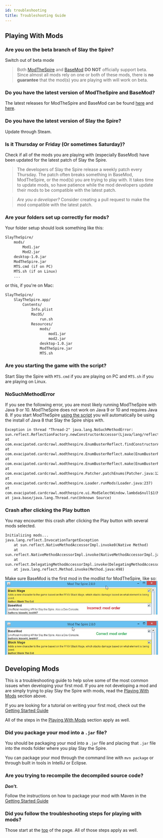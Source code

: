```yaml
---
id: troubleshooting
title: Troubleshooting Guide
---
```


## Playing With Mods

### Are you on the beta branch of Slay the Spire?

Switch out of beta mode

> Both [ModTheSpire](https://github.com/kiooeht/ModTheSpire) and [BaseMod](https://github.com/daviscook477/BaseMod) **DO NOT** officially support beta. Since almost all mods rely on one or both of these mods, there is **no guarantee** that the mod(s) you are playing with will work on beta.

### Do you have the latest version of ModTheSpire and BaseMod?

The latest releases for ModTheSpire and BaseMod can be found [here](https://github.com/kiooeht/ModTheSpire/releases/latest) and [here](https://github.com/daviscook477/BaseMod/releases/latest).

### Do you have the latest version of Slay the Spire?

Update through Steam.

### Is it Thursday or Friday (Or sometimes Saturday)?

Check if all of the mods you are playing with (especially BaseMod) have been updated for the latest patch of Slay the Spire.

> The developers of Slay the Spire release a weekly patch every Thursday. The patch often breaks something in BaseMod, ModTheSpire, or the mod(s) you are trying to play with. It takes time to update mods, so have patience while the mod developers update their mods to be compatible with the latest patch.

>*Are you a developer?* Consider creating a pull request to make the mod compatible with the latest patch.

### Are your folders set up correctly for mods?

Your folder setup should look something like this:

```
SlayTheSpire/
    mods/
        Mod1.jar
        Mod2.jar
    desktop-1.0.jar
    ModTheSpire.jar
    MTS.cmd (if on PC)
    MTS.sh (if on Linux)
    ...
```
or this, if you're on Mac:

```
SlayTheSpire/
    SlayTheSpire.app/
        Contents/
            Info.plist
            MacOS/
                run.sh
            Resources/
                mods/
                    mod1.jar
                    mod2.jar
                desktop-1.0.jar
                ModTheSpire.jar
                MTS.sh
```

### Are you starting the game with the script?

Start Slay the Spire with `MTS.cmd` if you are playing on PC and `MTS.sh` if you are playing on Linux.

### NoSuchMethodError

If you see the following error, you are most likely running ModTheSpire with Java 9 or 10. ModTheSpire does not work on Java 9 or 10 and requires Java 8. If you start ModTheSpire [using the script](#are-you-starting-the-game-with-the-script?) you will automatically be using the install of Java 8 that Slay the Spire ships with.
```
Exception in thread "Thread-2" java.lang.NoSuchMethodError: sun.reflect.ReflectionFactory.newConstructorAccessor(Ljava/lang/reflect/Constructor;)Lsun/reflect/ConstructorAccessor;
at com.evacipated.cardcrawl.modthespire.EnumBusterReflect.findConstructorAccessor(EnumBusterReflect.java:211)
at com.evacipated.cardcrawl.modthespire.EnumBusterReflect.make(EnumBusterReflect.java:70)
at com.evacipated.cardcrawl.modthespire.EnumBusterReflect.make(EnumBusterReflect.java:49)
at com.evacipated.cardcrawl.modthespire.Patcher.patchEnums(Patcher.java:125)
at com.evacipated.cardcrawl.modthespire.Loader.runMods(Loader.java:237)
at com.evacipated.cardcrawl.modthespire.ui.ModSelectWindow.lambda$null$1(ModSelectWindow.java:199)
at java.base/java.lang.Thread.run(Unknown Source)
```

### Crash after clicking the Play button

You may encounter this crash after clicking the Play button with several mods selected.
```
Initializing mods...
java.lang.reflect.InvocationTargetException
	at sun.reflect.NativeMethodAccessorImpl.invoke0(Native Method)
	at sun.reflect.NativeMethodAccessorImpl.invoke(NativeMethodAccessorImpl.java:62)
	at sun.reflect.DelegatingMethodAccessorImpl.invoke(DelegatingMethodAccessorImpl.java:43)
	at java.lang.reflect.Method.invoke(Method.java:498)
```

Make sure BaseMod is the first mod in the modlist for ModTheSpire, like so:
![mod order](assets/troubleshooting-mod-order.jpg)

## Developing Mods

This is a troubleshooting guide to help solve some of the most common issues when developing your first mod. If you are not developing a mod and are simply trying to play Slay the Spire with mods, read the [Playing With Mods](#playing-with-mods) section above.

If you are looking for a tutorial on writing your first mod, check out the [Getting Started Guide](getting-started.md)

All of the steps in the [Playing With Mods](#playing-with-mods) section apply as well.

### Did you package your mod into a `.jar` file?

You should be packaging your mod into a `.jar` file and placing that `.jar` file into the mods folder where you play Slay the Spire.

You can package your mod through the command line with `mvn package` or through built in tools in IntelliJ or Eclipse.

### Are you trying to recompile the decompiled source code?

***Don't.***

Follow the instructions on how to package your mod with Maven in the [Getting Started Guide](getting-started.md#package-the-skelaton-app)

### Did you follow the troubleshooting steps for playing with mods?

Those start at the [top](#playing-with-mods) of the page. All of those steps apply as well.